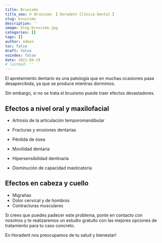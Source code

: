 ```yaml
---
title: Bruxismo
title_seo: ᐅ Bruxismo 【 Horadent Clínica Dental 】
slug: bruxismo
description: ''
image: blog-bruxismo.jpg
categories: []
tags: []
author: admin
toc: false
draft: false
noindex: false
date: 2021-04-19
# lastmod: ''
---
```

El apretamiento dentario es una patología que en muchas ocasiones pasa
desapercibida, ya que se produce mientras dormimos.

Sin embargo, si no se trata el bruxismo puede traer efectos devastadores.

## Efectos a nivel oral y maxilofacial

- Artrosis de la articulación temporomandibular

- Fracturas y erosiones dentarias
- Pérdida de ósea
- Movilidad dentaria
- Hipersensibilidad dentinaria
- Disminución de capacidad masticatoria

## Efectos en cabeza y cuello

- Migrañas
- Dolor cervical y de hombros
- Contracturas musculares

Si crees que puedes padecer este problema, ponte en contacto con nosotros y
te realizaremos un estudio gratuito con las mejores opciones de tratamiento
para tu caso concreto.

En Horadent nos preocupamos de tu salud y bienestar!
